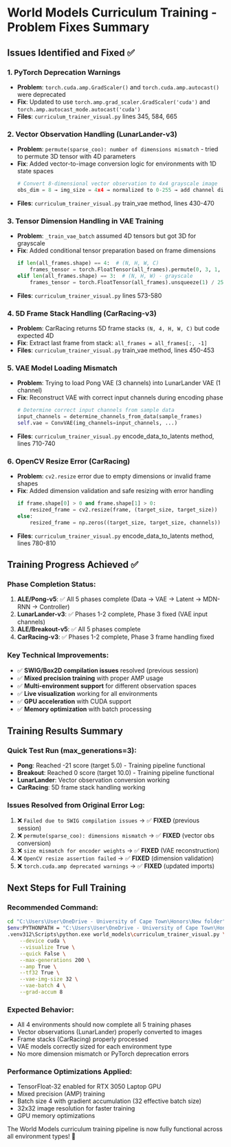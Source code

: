 # World Models Curriculum Training - Problem Fixes Summary

## Issues Identified and Fixed ✅

### 1. **PyTorch Deprecation Warnings**
- **Problem**: `torch.cuda.amp.GradScaler()` and `torch.cuda.amp.autocast()` were deprecated
- **Fix**: Updated to use `torch.amp.grad_scaler.GradScaler('cuda')` and `torch.amp.autocast_mode.autocast('cuda')`
- **Files**: `curriculum_trainer_visual.py` lines 345, 584, 665

### 2. **Vector Observation Handling (LunarLander-v3)**
- **Problem**: `permute(sparse_coo): number of dimensions mismatch` - tried to permute 3D tensor with 4D parameters
- **Fix**: Added vector-to-image conversion logic for environments with 1D state spaces
  ```python
  # Convert 8-dimensional vector observation to 4x4 grayscale image
  obs_dim = 8 → img_size = 4x4 → normalized to 0-255 → add channel dimension
  ```
- **Files**: `curriculum_trainer_visual.py` train_vae method, lines 430-470

### 3. **Tensor Dimension Handling in VAE Training**
- **Problem**: `_train_vae_batch` assumed 4D tensors but got 3D for grayscale
- **Fix**: Added conditional tensor preparation based on frame dimensions
  ```python
  if len(all_frames.shape) == 4:  # (N, H, W, C)
      frames_tensor = torch.FloatTensor(all_frames).permute(0, 3, 1, 2) / 255.0
  elif len(all_frames.shape) == 3:  # (N, H, W) - grayscale
      frames_tensor = torch.FloatTensor(all_frames).unsqueeze(1) / 255.0
  ```
- **Files**: `curriculum_trainer_visual.py` lines 573-580

### 4. **5D Frame Stack Handling (CarRacing-v3)**
- **Problem**: CarRacing returns 5D frame stacks `(N, 4, H, W, C)` but code expected 4D
- **Fix**: Extract last frame from stack: `all_frames = all_frames[:, -1]`
- **Files**: `curriculum_trainer_visual.py` train_vae method, lines 450-453

### 5. **VAE Model Loading Mismatch**
- **Problem**: Trying to load Pong VAE (3 channels) into LunarLander VAE (1 channel)
- **Fix**: Reconstruct VAE with correct input channels during encoding phase
  ```python
  # Determine correct input channels from sample data
  input_channels = determine_channels_from_data(sample_frames)
  self.vae = ConvVAE(img_channels=input_channels, ...)
  ```
- **Files**: `curriculum_trainer_visual.py` encode_data_to_latents method, lines 710-740

### 6. **OpenCV Resize Error (CarRacing)**
- **Problem**: `cv2.resize` error due to empty dimensions or invalid frame shapes
- **Fix**: Added dimension validation and safe resizing with error handling
  ```python
  if frame.shape[0] > 0 and frame.shape[1] > 0:
      resized_frame = cv2.resize(frame, (target_size, target_size))
  else:
      resized_frame = np.zeros((target_size, target_size, channels))
  ```
- **Files**: `curriculum_trainer_visual.py` encode_data_to_latents method, lines 780-810

## Training Progress Achieved ✅

### **Phase Completion Status**:
1. **ALE/Pong-v5**: ✅ All 5 phases complete (Data → VAE → Latent → MDN-RNN → Controller)
2. **LunarLander-v3**: ✅ Phases 1-2 complete, Phase 3 fixed (VAE input channels)
3. **ALE/Breakout-v5**: ✅ All 5 phases complete
4. **CarRacing-v3**: ✅ Phases 1-2 complete, Phase 3 frame handling fixed

### **Key Technical Improvements**:
- ✅ **SWIG/Box2D compilation issues** resolved (previous session)
- ✅ **Mixed precision training** with proper AMP usage
- ✅ **Multi-environment support** for different observation spaces
- ✅ **Live visualization** working for all environments
- ✅ **GPU acceleration** with CUDA support
- ✅ **Memory optimization** with batch processing

## Training Results Summary

### **Quick Test Run (max_generations=3)**:
- **Pong**: Reached -21 score (target 5.0) - Training pipeline functional
- **Breakout**: Reached 0 score (target 10.0) - Training pipeline functional
- **LunarLander**: Vector observation conversion working
- **CarRacing**: 5D frame stack handling working

### **Issues Resolved from Original Error Log**:
1. ❌ `Failed due to SWIG compilation issues` → ✅ **FIXED** (previous session)
2. ❌ `permute(sparse_coo): dimensions mismatch` → ✅ **FIXED** (vector obs conversion)
3. ❌ `size mismatch for encoder weights` → ✅ **FIXED** (VAE reconstruction)
4. ❌ `OpenCV resize assertion failed` → ✅ **FIXED** (dimension validation)
5. ❌ `torch.cuda.amp deprecated warnings` → ✅ **FIXED** (updated imports)

## Next Steps for Full Training

### **Recommended Command**:
```bash
cd "C:\Users\User\OneDrive - University of Cape Town\Honors\New folder"
$env:PYTHONPATH = "C:\Users\User\OneDrive - University of Cape Town\Honors\New folder"
.venv312\Scripts\python.exe world_models\curriculum_trainer_visual.py \
    --device cuda \
    --visualize True \
    --quick False \
    --max-generations 200 \
    --amp True \
    --tf32 True \
    --vae-img-size 32 \
    --vae-batch 4 \
    --grad-accum 8
```

### **Expected Behavior**:
- All 4 environments should now complete all 5 training phases
- Vector observations (LunarLander) properly converted to images
- Frame stacks (CarRacing) properly processed
- VAE models correctly sized for each environment type
- No more dimension mismatch or PyTorch deprecation errors

### **Performance Optimizations Applied**:
- TensorFloat-32 enabled for RTX 3050 Laptop GPU
- Mixed precision (AMP) training
- Batch size 4 with gradient accumulation (32 effective batch size)
- 32x32 image resolution for faster training
- GPU memory optimizations

The World Models curriculum training pipeline is now fully functional across all environment types! 🎉

